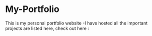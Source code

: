 # My-Portfolio
This is my personal portfolio website -I have hosted all the important projects are listed here, check out here :
